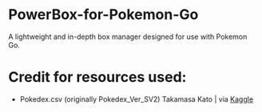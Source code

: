 # PowerBox-for-Pokemon-Go
A lightweight and in-depth box manager designed for use with Pokemon Go.

# Credit for resources used:
- Pokedex.csv (originally Pokedex_Ver_SV2)
Takamasa Kato | via [Kaggle](https://www.kaggle.com/datasets/takamasakato/pokemon-all-status-data?resource=download)